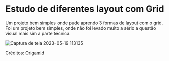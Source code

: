 # Estudo de diferentes layout com Grid

Um projeto bem simples onde pude aprendo 3 formas de layout com o grid. Foi um projeto bem simples, onde não foi levado muito a sério a questão visual mais sim a parte técnica. 

![Captura de tela 2023-05-19 113135](https://github.com/SaraFigueiredoBrasil/Grid/assets/60072940/cfd55cbd-d98c-4a1e-b840-0ee1cffc8cf8)



<p>Créditos: <a href="https://www.linkedin.com/school/origamid/">Origamid</a> 
